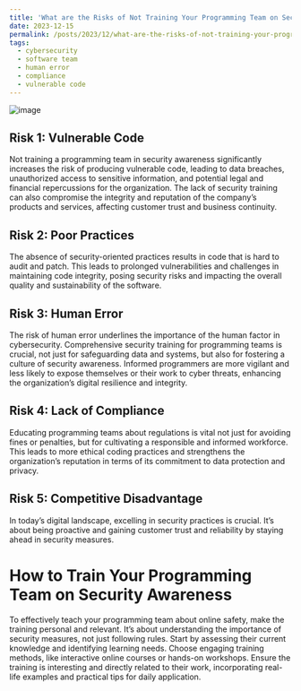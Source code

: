 ```yaml
---
title: 'What are the Risks of Not Training Your Programming Team on Security Awareness?'
date: 2023-12-15
permalink: /posts/2023/12/what-are-the-risks-of-not-training-your-programming-team-on-security-awareness/
tags:
  - cybersecurity
  - software team
  - human error
  - compliance
  - vulnerable code
---
```

![image](https://github.com/paraskevasleivadaros/paraskevasleivadaros.github.io/assets/16403754/28bff60a-7db8-41b2-9215-dbe9320bde2b)
## Risk 1: Vulnerable Code
Not training a programming team in security awareness significantly increases the risk of producing vulnerable code, leading to data breaches, unauthorized access to sensitive information, and potential legal and financial repercussions for the organization. The lack of security training can also compromise the integrity and reputation of the company’s products and services, affecting customer trust and business continuity.

## Risk 2: Poor Practices
The absence of security-oriented practices results in code that is hard to audit and patch. This leads to prolonged vulnerabilities and challenges in maintaining code integrity, posing security risks and impacting the overall quality and sustainability of the software.

## Risk 3: Human Error
The risk of human error underlines the importance of the human factor in cybersecurity. Comprehensive security training for programming teams is crucial, not just for safeguarding data and systems, but also for fostering a culture of security awareness. Informed programmers are more vigilant and less likely to expose themselves or their work to cyber threats, enhancing the organization’s digital resilience and integrity.

## Risk 4: Lack of Compliance
Educating programming teams about regulations is vital not just for avoiding fines or penalties, but for cultivating a responsible and informed workforce. This leads to more ethical coding practices and strengthens the organization’s reputation in terms of its commitment to data protection and privacy.

## Risk 5: Competitive Disadvantage
In today’s digital landscape, excelling in security practices is crucial. It’s about being proactive and gaining customer trust and reliability by staying ahead in security measures.

# How to Train Your Programming Team on Security Awareness
To effectively teach your programming team about online safety, make the training personal and relevant. It’s about understanding the importance of security measures, not just following rules. Start by assessing their current knowledge and identifying learning needs. Choose engaging training methods, like interactive online courses or hands-on workshops. Ensure the training is interesting and directly related to their work, incorporating real-life examples and practical tips for daily application.
